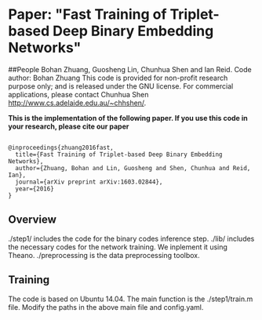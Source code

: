 # Paper: "Fast Training of Triplet-based Deep Binary Embedding Networks"

##People
Bohan Zhuang, Guosheng Lin, Chunhua Shen and Ian Reid.
Code author: Bohan Zhuang
This code is provided for non-profit research purpose only; and is released under the GNU license. 
For commercial applications, please contact Chunhua Shen http://www.cs.adelaide.edu.au/~chhshen/.

__This is the implementation of the following paper. If you use this code in your research, please cite our paper__

```

@inproceedings{zhuang2016fast,
  title={Fast Training of Triplet-based Deep Binary Embedding Networks},
  author={Zhuang, Bohan and Lin, Guosheng and Shen, Chunhua and Reid, Ian},
  journal={arXiv preprint arXiv:1603.02844},
  year={2016}
}

```

## Overview
./step1/ includes the code for the binary codes inference step. 
./lib/ includes the necessary codes for the network training. We inplement it using Theano. 
./preprocessing is the data preprocessing toolbox. 

## Training

The code is based on Ubuntu 14.04.
The main function is the ./step1/train.m file.
Modify the paths in the above main file and config.yaml.



